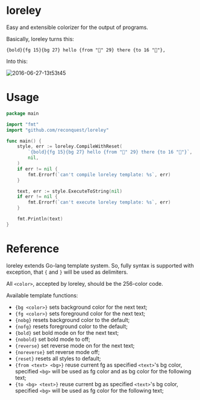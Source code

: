 # loreley

Easy and extensible colorizer for the output of programs.

Basically, loreley turns this:

```
{bold}{fg 15}{bg 27} hello {from "" 29} there {to 16 ""},

```

Into this:

![2016-06-27-13t53t45](https://cloud.githubusercontent.com/assets/674812/16372502/c12c8a40-3c6e-11e6-95a0-31bcb32f9604.png)

# Usage

```go
package main

import "fmt"
import "github.com/reconquest/loreley"

func main() {
	style, err := loreley.CompileWithReset(
		`{bold}{fg 15}{bg 27} hello {from "" 29} there {to 16 ""}`,
		nil,
	)
	if err != nil {
		fmt.Errorf(`can't compile loreley template: %s`, err)
	}

	text, err := style.ExecuteToString(nil)
	if err != nil {
		fmt.Errorf(`can't execute loreley template: %s`, err)
	}

	fmt.Println(text)
}
```

# Reference

loreley extends Go-lang template system. So, fully syntax is supported with
exception, that `{` and `}` will be used as delimiters.

All `<color>`, accepted by loreley, should be the 256-color code.

Available template functions:

* `{bg <color>}` sets background color for the next text;
* `{fg <color>}` sets foreground color for the next text;
* `{nobg}` resets background color to the default;
* `{nofg}` resets foreground color to the default;
* `{bold}` set bold mode on for the next text;
* `{nobold}` set bold mode to off;
* `{reverse}` set reverse mode on for the next text;
* `{noreverse}` set reverse mode off;
* `{reset}` resets all styles to default;
* `{from <text> <bg>}` reuse current fg as specified `<text>`'s bg color,
  specified `<bg>` will be used as fg color and as bg color for the following
  text;
* `{to <bg> <text>}` reuse current bg as specified `<text>`'s bg color,
  specified `<bg>` will be used as fg color for the following text;
